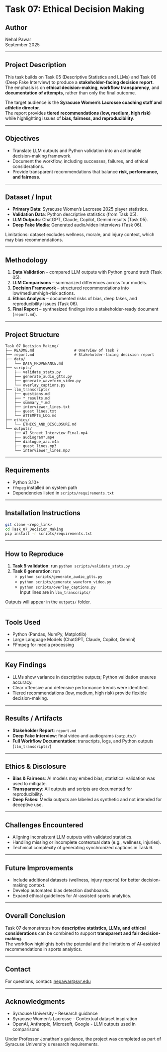 # Task 07: Ethical Decision Making

## Author
Nehal Pawar  
September 2025  

---

## Project Description
This task builds on Task 05 (Descriptive Statistics and LLMs) and Task 06 (Deep Fake Interview) to produce a **stakeholder-facing decision report**.  
The emphasis is on **ethical decision-making**, **workflow transparency**, and **documentation of attempts**, rather than only the final outcome.  

The target audience is the **Syracuse Women’s Lacrosse coaching staff and athletic director**.  
The report provides **tiered recommendations (low, medium, high risk)** while highlighting issues of **bias, fairness, and reproducibility**.

---

## Objectives
- Translate LLM outputs and Python validation into an actionable decision-making framework.  
- Document the workflow, including successes, failures, and ethical considerations.  
- Provide transparent recommendations that balance **risk, performance, and fairness**.  

---

## Dataset / Input
- **Primary Data**: Syracuse Women’s Lacrosse 2025 player statistics.  
- **Validation Data**: Python descriptive statistics (from Task 05).  
- **LLM Outputs**: ChatGPT, Claude, Copilot, Gemini results (Task 05).  
- **Deep Fake Media**: Generated audio/video interviews (Task 06).  

Limitations: dataset excludes wellness, morale, and injury context, which may bias recommendations.

---

## Methodology
1. **Data Validation** – compared LLM outputs with Python ground truth (Task 05).  
2. **LLM Comparisons** – summarized differences across four models.  
3. **Decision Framework** – structured recommendations into low/medium/high-risk actions.  
4. **Ethics Analysis** – documented risks of bias, deep fakes, and reproducibility issues (Task 06).  
5. **Final Report** – synthesized findings into a stakeholder-ready document (`report.md`).  

---

## Project Structure
```
Task_07_Decision_Making/
├── README.md                  # Overview of Task 7
├── report.md                  # Stakeholder-facing decision report
├── data/
│   └── DATA_PROVENANCE.md
├── scripts/
│   ├── validate_stats.py
│   ├── generate_audio_gtts.py
│   ├── generate_waveform_video.py
│   └── overlay_captions.py
├── llm_transcripts/
│   ├── questions.md
│   ├── *_results.md
│   ├── summary_*.md
│   ├── interviewer_lines.txt
│   ├── guest_lines.txt
│   └── ATTEMPTS_LOG.md
├── ethics/
│   └── ETHICS_AND_DISCLOSURE.md
└── outputs/
    ├── AI_Street_Interview_Final.mp4
    ├── audiogram*.mp4
    ├── dialogue_aac.m4a
    ├── guest_lines.mp3
    └── interviewer_lines.mp3
```

---

## Requirements
- Python 3.10+  
- `ffmpeg` installed on system path  
- Dependencies listed in `scripts/requirements.txt`  

---

## Installation Instructions
```bash
git clone <repo_link>
cd Task_07_Decision_Making
pip install -r scripts/requirements.txt
```

---

## How to Reproduce
1. **Task 5 validation**: run `python scripts/validate_stats.py`  
2. **Task 6 generation**: run  
   - `python scripts/generate_audio_gtts.py`  
   - `python scripts/generate_waveform_video.py`  
   - `python scripts/overlay_captions.py`  
   Input lines are in `llm_transcripts/`  

Outputs will appear in the `outputs/` folder.

---

## Tools Used
- Python (Pandas, NumPy, Matplotlib)  
- Large Language Models (ChatGPT, Claude, Copilot, Gemini)  
- FFmpeg for media processing  

---

## Key Findings
- LLMs show variance in descriptive outputs; Python validation ensures accuracy.  
- Clear offensive and defensive performance trends were identified.  
- Tiered recommendations (low, medium, high risk) provide flexible decision-making.  

---

## Results / Artifacts
- **Stakeholder Report**: `report.md`  
- **Deep Fake Interview**: final video and audiograms (`outputs/`)  
- **Full Workflow Documentation**: transcripts, logs, and Python outputs (`llm_transcripts/`)  

---

## Ethics & Disclosure
- **Bias & Fairness**: AI models may embed bias; statistical validation was used to mitigate.  
- **Transparency**: All outputs and scripts are documented for reproducibility.  
- **Deep Fakes**: Media outputs are labeled as synthetic and not intended for deceptive use.  

---

## Challenges Encountered
- Aligning inconsistent LLM outputs with validated statistics.  
- Handling missing or incomplete contextual data (e.g., wellness, injuries).  
- Technical complexity of generating synchronized captions in Task 6.  

---

## Future Improvements
- Include additional datasets (wellness, injury reports) for better decision-making context.  
- Develop automated bias detection dashboards.  
- Expand ethical guidelines for AI-assisted sports analytics.  

---

## Overall Conclusion
Task 07 demonstrates how **descriptive statistics, LLMs, and ethical considerations** can be combined to support **transparent and fair decision-making**.  
The workflow highlights both the potential and the limitations of AI-assisted recommendations in sports analytics.  

---

## Contact
For questions, contact: nepawar@syr.edu  

---

## Acknowledgments
- Syracuse University - Research guidance  
- Syracuse Women’s Lacrosse - Contextual dataset inspiration  
- OpenAI, Anthropic, Microsoft, Google - LLM outputs used in comparisons  

Under Professor Jonathan's guidance, the project was completed as part of Syracuse University's research requirements.
